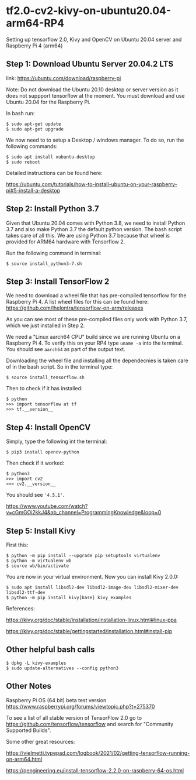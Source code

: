 # tf2.0-cv2-kivy-on-ubuntu20.04-arm64-RP4
Setting up tensorflow 2.0, Kivy and OpenCV on Ubuntu 20.04 server and Raspberry Pi 4 (arm64)


## Step 1: Download Ubuntu Server 20.04.2 LTS
link: https://ubuntu.com/download/raspberry-pi

Note: Do not download the Ubuntu 20.10 desktop or server version as it does not suppport tensorflow at the moment. You must download and use Ubuntu 20.04 for the Raspberry Pi.

In bash run:

```
$ sudo apt-get update
$ sudo apt-get upgrade
```

We now need to to setup a Desktop / windows manager. To do so, run the following commands:

```
$ sudo apt install xubuntu-desktop
$ sudo reboot
```

Detailed instructions can be found here: 

https://ubuntu.com/tutorials/how-to-install-ubuntu-on-your-raspberry-pi#5-install-a-desktop


## Step 2: Install Python 3.7

Given that Ubuntu 20.04 comes with Python 3.8, we need to install Python 3.7 and also make Python 3.7 the default python version. The bash script takes care of all this. We are using Python 3.7 because that wheel is provided for ARM64 hardware with Tensorflow 2.

Run the following command in terminal:

`$ source install_python3-7.sh`


## Step 3: Install TensorFlow 2

We need to download a wheel file that has pre-compiled tensorflow for the Raspberry Pi 4. A list wheel files for this can be found here:
https://github.com/lhelontra/tensorflow-on-arm/releases

As you can see most of these pre-compiled files only work with Python 3.7, which we just installed in Step 2.

We need a "Linux aarch64 CPU" build since we are running Ubuntu on a Raspberry Pi 4. To verify this on your RP4 type `uname -a` into the terminal. You should see `aarch64` as part of the output text. 

Downloading the wheel file and installing all the dependecnies is taken care of in the bash script. So in the terminal type:

`$ source install_tensorflow.sh`

Then to check if it has installed:
```
$ python
>>> import tensorflow at tf
>>> tf.__version__

```

## Step 4: Install OpenCV

Simply, type the following int the terminal:

`$ pip3 install opencv-python`

Then check if it worked:

```
$ python3
>>> import cv2
>>> cv2.__version__
```
You should see `'4.5.1'`.

https://www.youtube.com/watch?v=cGmGOi2kkJ4&ab_channel=ProgrammingKnowledge&loop=0


## Step 5: Install Kivy

First this:
```
$ python -m pip install --upgrade pip setuptools virtualenv
$ python -m virtualenv wb
$ source wb/bin/activate

```

You are now in your virtual environment. Now you can install Kivy 2.0.0:
```
$ sudo apt install libsdl2-dev libsdl2-image-dev libsdl2-mixer-dev libsdl2-ttf-dev
$ python -m pip install kivy[base] kivy_examples

```

References:

https://kivy.org/doc/stable/installation/installation-linux.html#linux-ppa

https://kivy.org/doc/stable/gettingstarted/installation.html#install-pip

## Other helpful bash calls

```
$ dpkg -L kivy-examples
$ sudo update-alternatives --config python3
```


## Other Notes


Raspberry Pi OS (64 bit) beta test version
https://www.raspberrypi.org/forums/viewtopic.php?t=275370

To see a list of all stable version of TensorFlow 2.0 go to https://github.com/tensorflow/tensorflow and search for "Community Supported Builds".

Some other great resources:

https://vielmetti.typepad.com/logbook/2021/02/getting-tensorflow-running-on-arm64.html

https://qengineering.eu/install-tensorflow-2.2.0-on-raspberry-64-os.html


